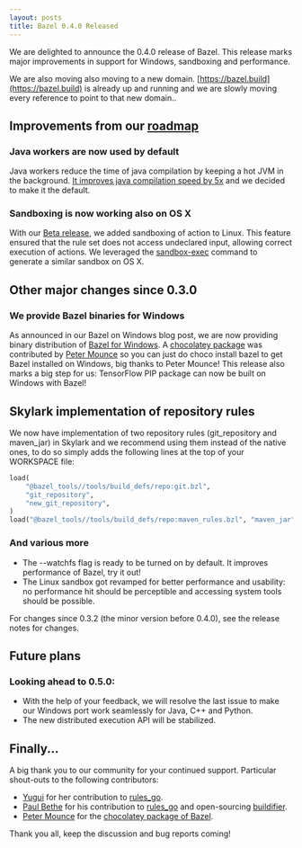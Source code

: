 ```yaml
---
layout: posts
title: Bazel 0.4.0 Released
---
```


We are delighted to announce the 0.4.0 release of Bazel.  This release marks major improvements in support for Windows, sandboxing and performance.

We are also moving also moving to a new domain. [https://bazel.build](https://bazel.build) is already up and running and we are slowly moving every reference to point to that new domain..

## Improvements from our [roadmap](http://bazel.build/roadmap.html)

### Java workers are now used by default

Java workers reduce the time of java compilation by keeping a hot JVM in the background. [It improves java compilation speed by 5x](https://bazel.build/blog/2015/12/10/java-workers.html) and we decided to make it the default.

### Sandboxing is now working also on OS X

With our [Beta release](https://bazel.build/blog/2015/09/01/beta-release.html), we added sandboxing of action to Linux. This feature ensured that the rule set does not access undeclared input, allowing correct execution of actions. We leveraged the [sandbox-exec](https://developer.apple.com/legacy/library/documentation/Darwin/Reference/ManPages/man1/sandbox-exec.1.html) command to generate a similar sandbox on OS X.

## Other major changes since 0.3.0

### We provide Bazel binaries for Windows

As announced in our Bazel on Windows blog post, we are now providing binary distribution of [Bazel for Windows](https://bazel.build/blog/2016/10/07/bazel-windows.html). A [chocolatey package](https://chocolatey.org/packages/bazel) was contributed by [Peter Mounce](https://github.com/petemounce) so you can just do choco install bazel to get Bazel installed on Windows, big thanks to Peter Mounce! This release also marks a big step for us: TensorFlow PIP package can now be built on Windows with Bazel!

## Skylark implementation of repository rules

We now have implementation of two repository rules (git_repository and maven_jar) in Skylark and we recommend using them instead of the native ones, to do so simply adds the following lines at the top of your WORKSPACE file:

```python
load(
    "@bazel_tools//tools/build_defs/repo:git.bzl",
    "git_repository",
    "new_git_repository",
)
load("@bazel_tools//tools/build_defs/repo:maven_rules.bzl", "maven_jar")
```

### And various more

* The --watchfs flag is ready to be turned on by default. It improves performance of Bazel, try it out!
* The Linux sandbox got revamped for better performance and usability: no performance hit should be perceptible and accessing system tools should be possible.

For changes since 0.3.2 (the minor version before 0.4.0), see the release notes for changes.

## Future plans

### Looking ahead to 0.5.0:

* With the help of your feedback, we will resolve the last issue to make our Windows port work seamlessly for Java, C++ and Python.
* The new distributed execution API will be stabilized.

## Finally...

A big thank you to our community for your continued support.  Particular shout-outs to the following contributors:

* [Yugui](https://github.com/yugui) for her contribution to [rules_go](https://github.com/bazelbuild/rules_go).
* [Paul Bethe](https://github.com/pmbethe09) for his contribution to [rules_go](https://github.com/bazelbuild/rules_go) and open-sourcing [buildifier](https://github.com/bazelbuild/buildifier).
* [Peter Mounce](https://github.com/petemounce) for the [chocolatey package of Bazel](https://chocolatey.org/packages/bazel).


Thank you all, keep the discussion and bug reports coming!
